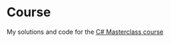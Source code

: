 # Course
My solutions and code for the [C# Masterclass course](https://www.udemy.com/course/complete-csharp-masterclass)
